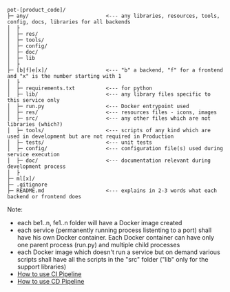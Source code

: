 ```
pot-[product_code]/
├─ any/                         <--- any libraries, resources, tools, config, docs, libraries for all backends
│  ├                                               
│  ├─ res/
│  ├─ tools/
│  ├─ config/
│  ├─ doc/
│  ├─ lib
│  ├                                               
├─ [b|f]e[x]/                   <--- "b" a backend, "f" for a frontend and "x" is the number starting with 1
│  ├                                 
│  ├─ requirements.txt          <--- for python
│  ├─ lib/                      <--- any library files specific to this service only
│  ├─ run.py                    <--- Docker entrypoint used
│  ├─ res/                      <--- resources files - icons, images
│  ├─ src/                      <--- any other files which are not libraries (which?)
│  ├─ tools/                    <--- scripts of any kind which are used in development but are not required in Production
│  ├─ tests/                    <--- unit tests
│  ├─ config/                   <--- configuration file(s) used during service execution
│  ├─ doc/                      <--- documentation relevant during development process
│  ├                                               
├─ ml[x]/
├─ .gitignore
├─ README.md                    <--- explains in 2-3 words what each backend or frontend does
```

Note:
* each be1..n, fe1..n folder will have a Docker image created
* each service (permanently running process listenting to a port) shall have his own Docker container. Each Docker container can have only one parent process (run.py) and multiple child processes
* each Docker image which doesn't run a service but on demand various scripts shall have all the scripts in the "src" folder ("lib" only for the support libraries)
* [How to use CI Pipeline](https://groupit.atlassian.net/wiki/spaces/PIIO/overview?homepageId=832209167)
* [How to use CD Pipeline](https://groupit.atlassian.net/wiki/spaces/ITDEP/pages/893976577/Deployment+Manual)
